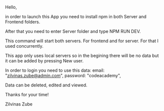 Hello,

in order to launch this App you need to install npm in both Server and Frontend folders.

After that you need to enter Server folder and type NPM RUN DEV.

This command will start both servers. For frontend and for server. For that I used concurrently.

This app only uses local servers so in the begining there will be no data but it can be added by pressing New user.

In order to login you need to use this data:
email: "zilvinas.zube@admin.com",
password: "codeacademy",

Data can be deleted, edited and viewed.

Thanks for your time!

Zilvinas Zube
